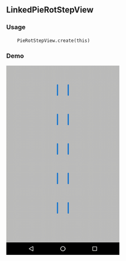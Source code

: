 ## LinkedPieRotStepView

### Usage

```
    PieRotStepView.create(this)
```

### Demo

<img src="https://github.com/Anwesh43/LinkedPieRotStepView/blob/master/demo/pierotstepview.gif" width="300px" height="500px">